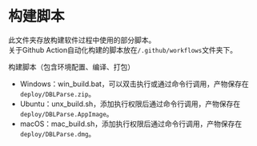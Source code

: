 # 构建脚本

此文件夹存放构建软件过程中使用的部分脚本。  
关于Github Action自动化构建的脚本放在`/.github/workflows`文件夹下。  

构建脚本（包含环境配置、编译、打包）

* Windows：win_build.bat，可以双击执行或通过命令行调用，产物保存在`deploy/DBLParse.zip`。
* Ubuntu：unx_build.sh，添加执行权限后通过命令行调用，产物保存在`deploy/DBLParse.AppImage`。
* macOS：mac_build.sh，添加执行权限后通过命令行调用，产物保存在`deploy/DBLParse.dmg`。

